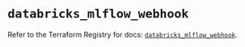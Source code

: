# `databricks_mlflow_webhook`

Refer to the Terraform Registry for docs: [`databricks_mlflow_webhook`](https://registry.terraform.io/providers/databricks/databricks/1.53.0/docs/resources/mlflow_webhook).
